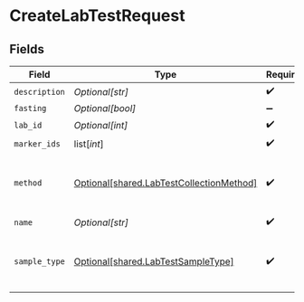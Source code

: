 # CreateLabTestRequest


## Fields

| Field                                                                                          | Type                                                                                           | Required                                                                                       | Description                                                                                    |
| ---------------------------------------------------------------------------------------------- | ---------------------------------------------------------------------------------------------- | ---------------------------------------------------------------------------------------------- | ---------------------------------------------------------------------------------------------- |
| `description`                                                                                  | *Optional[str]*                                                                                | :heavy_check_mark:                                                                             | N/A                                                                                            |
| `fasting`                                                                                      | *Optional[bool]*                                                                               | :heavy_minus_sign:                                                                             | N/A                                                                                            |
| `lab_id`                                                                                       | *Optional[int]*                                                                                | :heavy_check_mark:                                                                             | N/A                                                                                            |
| `marker_ids`                                                                                   | list[*int*]                                                                                    | :heavy_check_mark:                                                                             | N/A                                                                                            |
| `method`                                                                                       | [Optional[shared.LabTestCollectionMethod]](undefined/models/shared/labtestcollectionmethod.md) | :heavy_check_mark:                                                                             | The method used to perform a lab test.                                                         |
| `name`                                                                                         | *Optional[str]*                                                                                | :heavy_check_mark:                                                                             | N/A                                                                                            |
| `sample_type`                                                                                  | [Optional[shared.LabTestSampleType]](undefined/models/shared/labtestsampletype.md)             | :heavy_check_mark:                                                                             | The type of sample used to perform a lab test.                                                 |